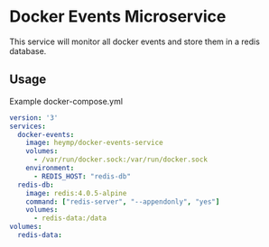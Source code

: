 # Docker Events Microservice

This service will monitor all docker events and store them in a redis database.

## Usage

Example docker-compose.yml

```yml
version: '3'
services:
  docker-events:
    image: heymp/docker-events-service
    volumes:
      - /var/run/docker.sock:/var/run/docker.sock
    environment:
      - REDIS_HOST: "redis-db"
  redis-db:
    image: redis:4.0.5-alpine
    command: ["redis-server", "--appendonly", "yes"]
    volumes:
      - redis-data:/data
volumes:
  redis-data:
```